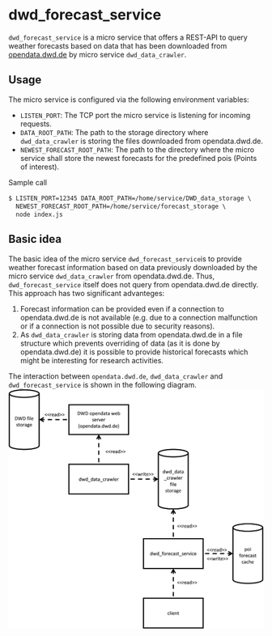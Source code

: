 # dwd_forecast_service
`dwd_forecast_service` is a micro service that offers a REST-API to query weather forecasts based on data that has been downloaded from [opendata.dwd.de](http://opendata.dwd.de) by micro service `dwd_data_crawler`.

## Usage
The micro service is configured via the following environment variables:
* `LISTEN_PORT`: The TCP port the micro service is listening for incoming requests.
* `DATA_ROOT_PATH`: The path to the storage directory where `dwd_data_crawler` is storing the files downloaded from opendata.dwd.de.
* `NEWEST_FORECAST_ROOT_PATH`: The path to the directory where the micro service shall store the newest forecasts for the predefined pois (Points of interest).

Sample call
```
$ LISTEN_PORT=12345 DATA_ROOT_PATH=/home/service/DWD_data_storage \
  NEWEST_FORECAST_ROOT_PATH=/home/service/forecast_storage \
  node index.js
```

## Basic idea
The basic idea of the micro service `dwd_forecast_service`is to provide weather forecast information based on data previously downloaded by the micro service `dwd_data_crawler` from opendata.dwd.de. Thus, `dwd_forecast_service` itself does not query from opendata.dwd.de directly. This approach has two significant advanteges:
1. Forecast information can be provided even if a connection to opendata.dwd.de is not available (e.g. due to a connection malfunction or if a connection is not possible due to security reasons).
2. As `dwd_data_crawler` is storing data from opendata.dwd.de in a file structure which prevents overriding of data (as it is done by opendata.dwd.de) it is possible to provide historical forecasts which might be interesting for research activities.

The interaction between `opendata.dwd.de`, `dwd_data_crawler` and `dwd_forecast_service` is shown in the following diagram.
<img src="./docs/interaction.svg" width="600">
